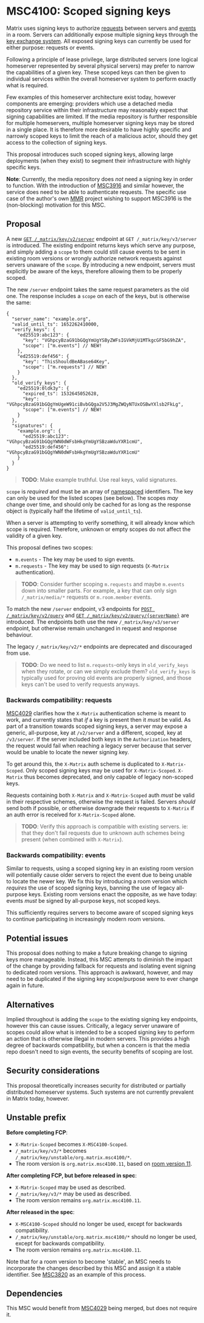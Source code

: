 # MSC4100: Scoped signing keys

Matrix uses signing keys to authorize [requests](https://spec.matrix.org/v1.9/server-server-api/#authentication)
between servers and [events](https://spec.matrix.org/v1.9/server-server-api/#signing-events) in a room.
Servers can additionally expose multiple signing keys through the [key exchange system](https://spec.matrix.org/v1.9/server-server-api/#retrieving-server-keys).
All exposed signing keys can currently be used for either purpose: requests or events.

Following a principle of lease privilege, large distributed servers (one logical homeserver represented
by several physical servers) may prefer to narrow the capabilities of a given key. These scoped keys
can then be given to individual services within the overall homeserver system to perform exactly what
is required.

Few examples of this homeserver architecture exist today, however components are emerging: providers
which use a detached media repository service within their infrastructure may reasonably expect that
signing capabilities are limited. If the media repository is further responsible for multiple homeservers,
multiple homeserver signing keys may be stored in a single place. It is therefore more desirable to
have highly specific and narrowly scoped keys to limit the reach of a malicious actor, should they
get access to the collection of signing keys.

This proposal introduces such scoped signing keys, allowing large deployments (when they exist) to
segment their infrastructure with highly specific keys.

**Note**: Currently, the media repository does *not* need a signing key in order to function. With
the introduction of [MSC3916](https://github.com/matrix-org/matrix-spec-proposals/pull/3916) and
similar however, the service does need to be able to authenticate requests. The specific use case of
the author's own [MMR](https://github.com/t2bot/matrix-media-repo) project wishing to support MSC3916
is the (non-blocking) motivation for this MSC.

## Proposal

A new [`GET /_matrix/key/v2/server`](https://spec.matrix.org/v1.9/server-server-api/#get_matrixkeyv2server)
endpoint at `GET /_matrix/key/v3/server` is introduced. The existing endpoint returns keys which serve
any purpose, and simply adding a `scope` to them could still cause events to be sent in existing room
versions or wrongly authorize network requests against servers unaware of the `scope`. By introducing
a new endpoint, servers must explicitly be aware of the keys, therefore allowing them to be properly
scoped.

The new `/server` endpoint takes the same request parameters as the old one. The response includes a
`scope` on each of the keys, but is otherwise the same:

```jsonc
{
  "server_name": "example.org",
  "valid_until_ts": 1652262410000,
  "verify_keys": {
    "ed25519:abc123": {
      "key": "VGhpcyBzaG91bGQgYmUgYSByZWFsIGVkMjU1MTkgcGF5bG9hZA",
      "scope": ["m.events"] // NEW!
    },
    "ed25519:def456": {
      "key": "ThisShouldBeABase64Key",
      "scope": ["m.requests"] // NEW!
    }
  },
  "old_verify_keys": {
    "ed25519:0ldk3y": {
      "expired_ts": 1532645052628,
      "key": "VGhpcyBzaG91bGQgYmUgeW91ciBvbGQga2V5J3MgZWQyNTUxOSBwYXlsb2FkLg",
      "scope": ["m.events"] // NEW!
    }
  },
  "signatures": {
    "example.org": {
      "ed25519:abc123": "VGhpcyBzaG91bGQgYWN0dWFsbHkgYmUgYSBzaWduYXR1cmU",
      "ed25519:def456": "VGhpcyBzaG91bGQgYWN0dWFsbHkgYmUgYSBzaWduYXR1cmU"
    }
  }
}
```

> **TODO**: Make example truthful. Use real keys, valid signatures.

`scope` is *required* and must be an array of [namespaced](https://spec.matrix.org/v1.9/appendices/#common-namespaced-identifier-grammar)
identifiers. The key can only be used for the listed scopes (see below). The scopes *may* change over
time, and should only be cached for as long as the response object is (typically half the lifetime of
`valid_until_ts`).

When a server is attempting to verify something, it will already know which scope is required. Therefore,
unknown or empty scopes do not affect the validity of a given key.

This proposal defines two scopes:

* `m.events` - The key may be used to sign events.
* `m.requests` - The key may be used to sign requests (`X-Matrix` authentication).

> **TODO**: Consider further scoping `m.requests` and maybe `m.events` down into smaller parts. For
> example, a key that can only sign `/_matrix/media/*` requests or `m.room.member` events.

To match the new `/server` endpoint, v3 endpoints for [`POST /_matrix/key/v2/query`](https://spec.matrix.org/v1.6/server-server-api/#post_matrixkeyv2query)
and [`GET /_matrix/key/v2/query/{serverName}`](https://spec.matrix.org/v1.6/server-server-api/#get_matrixkeyv2queryservername)
are introduced. The endpoints both use the new `/_matrix/key/v3/server` endpoint, but otherwise remain
unchanged in request and response behaviour.

The legacy `/_matrix/key/v2/*` endpoints are deprecated and discouraged from use.

> **TODO**: Do we need to list `m.requests`-only keys in `old_verify_keys` when they rotate, or can
> we simply exclude them? `old_verify_keys` is typically used for proving old events are properly
> signed, and those keys can't be used to verify requests anyways.

### Backwards compatibility: requests

[MSC4029](https://github.com/matrix-org/matrix-spec-proposals/pull/4029) clarifies how the `X-Matrix`
authentication scheme is meant to work, and currently states that *if* a key is present then it *must*
be valid. As part of a transition towards scoped signing keys, a server may expose a generic, all-purpose,
key at `/v2/server` and a different, scoped, key at `/v3/server`. If the server included both keys in
the `Authorization` headers, the request would fail when reaching a legacy server because that server
would be unable to locate the newer signing key.

To get around this, the `X-Matrix` auth scheme is duplicated to `X-Matrix-Scoped`. Only scoped signing
keys may be used for `X-Matrix-Scoped`. `X-Matrix` thus becomes deprecated, and only capable of legacy
non-scoped keys.

Requests containing both `X-Matrix` and `X-Matrix-Scoped` auth *must* be valid in their respective
schemes, otherwise the request is failed. Servers *should* send both if possible, or otherwise downgrade
their requests to `X-Matrix` if an auth error is received for `X-Matrix-Scoped` alone.

> **TODO**: Verify this approach is compatible with existing servers. ie: that they don't fail requests
> due to unknown auth schemes being present (when combined with `X-Matrix`).

### Backwards compatibility: events

Similar to requests, using a scoped signing key in an existing room version will potentially cause
older servers to reject the event due to being unable to locate the newer key. We fix this by introducing
a room version which *requires* the use of scoped signing keys, banning the use of legacy all-purpose
keys. Existing room versions enact the opposite, as we have today: events *must* be signed by all-purpose
keys, not scoped keys.

This sufficiently requires servers to become aware of scoped signing keys to continue participating
in increasingly modern room versions.

## Potential issues

This proposal does nothing to make a future breaking change to signing keys more manageable. Instead,
this MSC attempts to diminish the impact of the change by providing fallback for requests and isolating
event signing to dedicated room versions. This approach is awkward, however, and may need to be
duplicated if the signing key scope/purpose were to ever change again in future.

## Alternatives

Implied throughout is adding the `scope` to the existing signing key endpoints, however this can cause
issues. Critically, a legacy server unaware of scopes could allow what is intended to be a scoped signing
key to perform an action that is otherwise illegal in modern servers. This provides a high degree of
backwards compatibility, but when a concern is that the media repo doesn't need to sign events, the
security benefits of scoping are lost.

## Security considerations

This proposal theoretically increases security for distributed or partially distributed homeserver
systems. Such systems are not currently prevalent in Matrix today, however.

## Unstable prefix

**Before completing FCP**:

* `X-Matrix-Scoped` becomes `X-MSC4100-Scoped`.
* `/_matrix/key/v3/*` becomes `/_matrix/key/unstable/org.matrix.msc4100/*`.
* The room version is `org.matrix.msc4100.11`, based on [room version 11](https://spec.matrix.org/v1.9/rooms/v11/).

**After completing FCP, but before released in spec**:

* `X-Matrix-Scoped` may be used as described.
* `/_matrix/key/v3/*` may be used as described.
* The room version remains `org.matrix.msc4100.11`.

**After released in the spec**:

* `X-MSC4100-Scoped` should no longer be used, except for backwards compatibility.
* `/_matrix/key/unstable/org.matrix.msc4100/*` should no longer be used, except for backwards compatibility.
* The room version remains `org.matrix.msc4100.11`.

Note that for a room version to become 'stable', an MSC needs to incorporate the changes described by
this MSC and assign it a stable identifier. See [MSC3820](https://github.com/matrix-org/matrix-spec-proposals/pull/3820)
as an example of this process.

## Dependencies

This MSC would benefit from [MSC4029](https://github.com/matrix-org/matrix-spec-proposals/pull/4029)
being merged, but does not require it.
